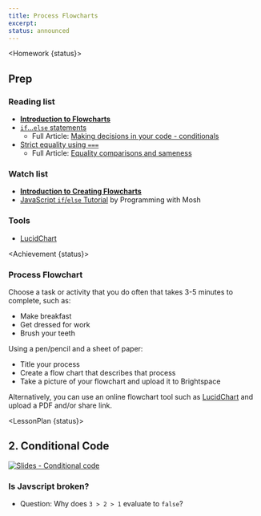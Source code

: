 ```yaml
---
title: Process Flowcharts
excerpt: 
status: announced
---
```

<script>
	import Homework from "$lib/components/Homework.svelte";
	import LessonPlan from "$lib/components/LessonPlan.svelte";
	import LabTime from "$lib/components/LabTime.svelte";
	import Achievement from "$lib/components/Achievement.svelte";
</script>

<Homework {status}>

## Prep
### Reading list
- **[Introduction to Flowcharts](https://www.mindtools.com/augmkip/flow-charts)**
- [`if`...`else` statements](https://developer.mozilla.org/en-US/docs/Learn/JavaScript/Building_blocks/conditionals#if...else_statements)
    - Full Article: [Making decisions in your code - conditionals](https://developer.mozilla.org/en-US/docs/Learn/JavaScript/Building_blocks/conditionals)
- [Strict equality using `===`](https://developer.mozilla.org/en-US/docs/Web/JavaScript/Equality_comparisons_and_sameness#strict_equality_using)
    - Full Article: [Equality comparisons and sameness](https://developer.mozilla.org/en-US/docs/Web/JavaScript/Equality_comparisons_and_sameness)

### Watch list
- **[Introduction to Creating Flowcharts](https://www.youtube.com/watch?v=SWRDqTx8d4k)**
- [JavaScript `if`/`else` Tutorial](https://www.youtube.com/watch?v=IsG4Xd6LlsM) by Programming with Mosh

### Tools
- [LucidChart](https://www.lucidchart.com/pages/)

</Homework>

<Achievement {status}>

### Process Flowchart
Choose a task or activity that you do often that takes 3-5 minutes to complete, such as:
- Make breakfast
- Get dressed for work
- Brush your teeth

Using a pen/pencil and a sheet of paper:
- Title your process
- Create a flow chart that describes that process
- Take a picture of your flowchart and upload it to Brightspace

Alternatively, you can use an online flowchart tool such as [LucidChart](https://www.lucidchart.com) and upload a PDF and/or share link.

</Achievement>

<LessonPlan {status}>

## 2. Conditional Code
[![Slides - Conditional code](/images/slides/js-conditional-code.png)](https://sait-wbdv.github.io/slides/w23/cpnt-262/js-conditional-code.html)

### Is Javscript broken?
- Question: Why does `3 > 2 > 1` evaluate to `false`?


</LessonPlan>